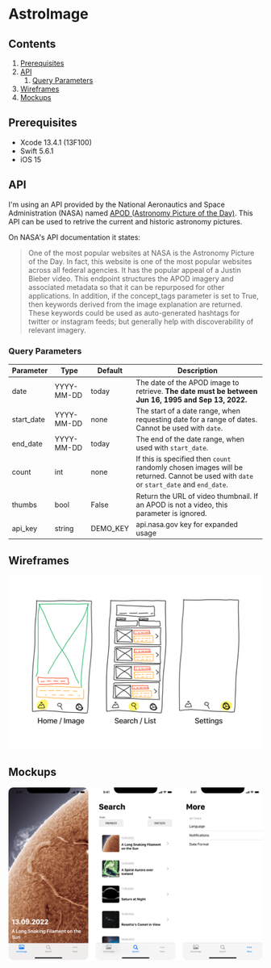 #  AstroImage

## Contents

1. [Prerequisites](https://github.com/romanzuch/AstroImage#prerequisites)
2. [API](https://github.com/romanzuch/AstroImage#api)
    1. [Query Parameters](https://github.com/romanzuch/AstroImage#queryparameters)
3. [Wireframes](https://github.com/romanzuch/AstroImage#wireframes)
4. [Mockups](https://github.com/romanzuch/AstroImage#mockups)

## Prerequisites

* Xcode 13.4.1 (13F100)
* Swift 5.6.1 
* iOS 15

## API

I'm using an API provided by the National Aeronautics and Space Administration (NASA) named [APOD (Astronomy Picture of the Day)](https://api.nasa.gov/). This API can be used to retrive the current and historic astronomy pictures. 

On NASA's API documentation it states:

> One of the most popular websites at NASA is the Astronomy Picture of the Day. In fact, this website is one of the most popular websites across all federal agencies. It has the popular appeal of a Justin Bieber video. This endpoint structures the APOD imagery and associated metadata so that it can be repurposed for other applications. In addition, if the concept_tags parameter is set to True, then keywords derived from the image explanation are returned. These keywords could be used as auto-generated hashtags for twitter or instagram feeds; but generally help with discoverability of relevant imagery.

### Query Parameters

| Parameter  | Type       | Default  | Description                                                                                                                           |
|------------|------------|----------|---------------------------------------------------------------------------------------------------------------------------------------|
| date       | YYYY-MM-DD | today    | The date of the APOD image to retrieve.    **The date must be between Jun 16, 1995 and Sep 13, 2022.**                                |
| start_date | YYYY-MM-DD | none     | The start of a date range, when requesting date for a range of dates. Cannot be used with  `date`.                                    |
| end_date   | YYYY-MM-DD | today    | The end of the date range, when used with `start_date`.                                                                               |
| count      | int        | none     | If this is specified then `count` randomly chosen images will be returned. Cannot be used with `date` or `start_date` and `end_date`. |
| thumbs     | bool       | False    | Return the URL of video thumbnail. If an APOD is not a video, this parameter is ignored.                                              |
| api_key    | string     | DEMO_KEY | api.nasa.gov key for expanded usage                                                                                                   |

## Wireframes

![wireframes](https://raw.githubusercontent.com/romanzuch/AstroImage/main/220913_Basic_Wireframes.png)

## Mockups

![mockups](https://github.com/romanzuch/AstroImage/blob/main/MockUps.png)
